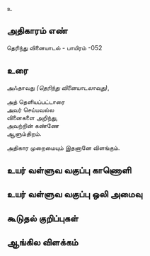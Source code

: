 உ


## அதிகாரம் எண்

தெரிந்து வினையாடல் - பாயிரம் -052

## உரை

அஃதாவது _(தெரிந்து வினையாடலாவது)_,  

அத் தெளியப்பட்டாரை  
அவர் செய்யவல்ல  
வினைகளை அறிந்து,  
அவற்றின் கண்ணே  
ஆளும்திறம்.  

அதிகார முறைமையும் இதனானே விளங்கும். 


## உயர் வள்ளுவ வகுப்பு காணொளி


## உயர் வள்ளுவ வகுப்பு ஒலி அமைவு 


## கூடுதல் குறிப்புகள்


## ஆங்கில விளக்கம்

